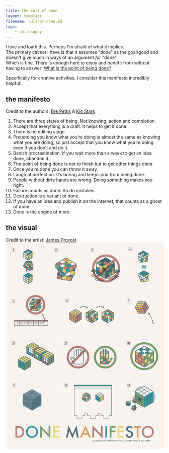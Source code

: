 ```yaml
---
title: the cult of done
layout: template
filename: cult-of-done.md
tags:
    - philosophy
---
```


I love and loath this. Perhaps I'm afraid of what it implies.  
The primary caveat I have is that it assumes "done" as the goal/good and doesn't give much in ways of an argument *for* "done".  
Which is fine. There is enough here to enjoy and benefit from without having to answer: [What is the point of being done?]()

Specifically for creative activities, I consider this manifesto incredibly helpful:

## the manifesto
Credit to the authors: [Bre Pettis](https://www.brepettis.com/) & [Kio Stark](http://kiostark.com/)  

1. There are three states of being. Not knowing, action and completion.
1. Accept that everything is a draft. It helps to get it done.
1. There is no editing stage.
1. Pretending you know what you’re doing is almost the same as knowing what you are doing, so just accept that you know what you’re doing even if you don’t and do it.
1. Banish procrastination. If you wait more than a week to get an idea done, abandon it.
1. The point of being done is not to finish but to get other things done.
1. Once you’re done you can throw it away.
1. Laugh at perfection. It’s boring and keeps you from being done.
1. People without dirty hands are wrong. Doing something makes you right.
1. Failure counts as done. So do mistakes.
1. Destruction is a variant of done.
1. If you have an idea and publish it on the internet, that counts as a ghost of done.
1. Done is the engine of more.

## the visual
Credit to the artist: [James Provost](https://polysthetic.com/the-cult-of-done-manifesto/)
![done manifesto](../images/cult-of-done-james-provost.png)